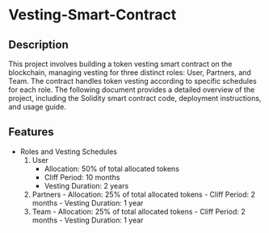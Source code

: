 
# Vesting-Smart-Contract

## Description
This project involves building a token vesting smart contract on the blockchain, managing vesting for three distinct roles: User, Partners, and Team. The contract handles token vesting according to specific schedules for each role. The following document provides a detailed overview of the project, including the Solidity smart contract code, deployment instructions, and usage guide.


## Features

 * Roles and Vesting Schedules
     1. User
        - Allocation: 50% of total allocated tokens
        - Cliff Period: 10 months
        - Vesting Duration: 2 years
      2. Partners
        - Allocation: 25% of total allocated tokens
        - Cliff Period: 2 months
        - Vesting Duration: 1 year
      3. Team
        - Allocation: 25% of total allocated tokens
        - Cliff Period: 2 months
        - Vesting Duration: 1 year





